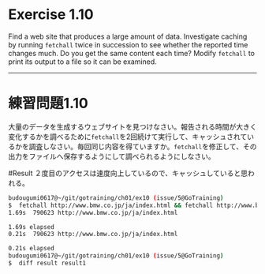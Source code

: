 # Exercise 1.10
Find a web site that produces a large amount of data. Investigate caching by running `fetchall` twice in succession to see whether the reported time changes much. Do you get the same content each time? Modify `fetchall` to print its output to a file so it can be examined.

---
# 練習問題1.10
大量のデータを生成するウェブサイトを見つけなさい。報告される時間が大きく変化するかを調べるために`fetchall`を2回続けて実行して、キャッシュされているかを調査しなさい。毎回同じ内容を得ていますか。`fetchall`を修正して、その出力をファイルへ保存するようにして調べられるようにしなさい。


#Result
２度目のアクセスは速度向上しているので、キャッシュしていると思われる。

```sh
budougumi0617@~/git/gotraining/ch01/ex10 (issue/5@GoTraining)
$  fetchall http://www.bmw.co.jp/ja/index.html && fetchall http://www.bmw.co.jp/ja/index.html
1.69s  790623 http://www.bmw.co.jp/ja/index.html

1.69s elapsed
0.21s  790623 http://www.bmw.co.jp/ja/index.html

0.21s elapsed
budougumi0617@~/git/gotraining/ch01/ex10 (issue/5@GoTraining)
$  diff result result1
```
